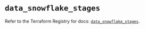 # `data_snowflake_stages`

Refer to the Terraform Registry for docs: [`data_snowflake_stages`](https://registry.terraform.io/providers/snowflakedb/snowflake/2.5.0/docs/data-sources/stages).
